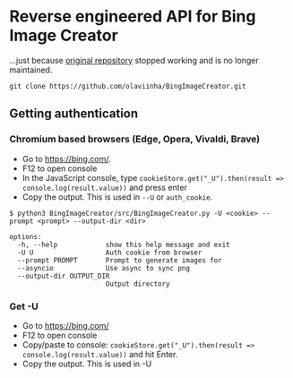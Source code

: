 # Reverse engineered API for Bing Image Creator

...just because [original repository](https://github.com/acheong08/BingImageCreator) stopped working and is no longer maintained.

```
git clone https://github.com/olaviinha/BingImageCreator.git
```

## Getting authentication
### Chromium based browsers (Edge, Opera, Vivaldi, Brave)
- Go to https://bing.com/.
- F12 to open console
- In the JavaScript console, type `cookieStore.get("_U").then(result => console.log(result.value))` and press enter
- Copy the output. This is used in `--U` or `auth_cookie`.

```
$ python3 BingImageCreator/src/BingImageCreator.py -U <cookie> --prompt <prompt> --output-dir <dir>

options:
  -h, --help            show this help message and exit
  -U U                  Auth cookie from browser
  --prompt PROMPT       Prompt to generate images for
  --asyncio             Use async to sync png
  --output-dir OUTPUT_DIR
                        Output directory
```

### Get -U <cookie>
- Go to https://bing.com/
- F12 to open console
- Copy/paste to console: `cookieStore.get("_U").then(result => console.log(result.value))` and hit Enter.
- Copy the output. This is used in -U
